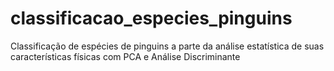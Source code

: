 # classificacao_especies_pinguins
Classificação de espécies de pinguins a parte da análise estatística de suas características físicas com PCA e Análise Discriminante
